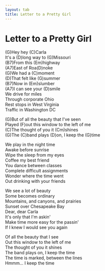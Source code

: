```yaml
---
layout: tab
title: Letter to a Pretty Girl
---
```

# Letter to a Pretty Girl

(G)Hey hey (C)Carla  
It's a (D)long way to (G)Missouri  
(B7)From this (Em)highway  
(A7)East of Roa(D)noke  
(G)We had a (C)moment  
(D)That felt like (G)summer  
(B7)Now in (Em)slumber  
(A7)I can see your (D)smile  
We drive for miles  
Through corporate Ohio  
Rest stops in West Virginia  
Traffic in Washington DC  
  
(G)But of all the beauty that I've seen  
Played (F)out this window to the left of me  
(C)The thought of you it (Cm)shines  
(G)The (C)band plays (D)on, I keep the (G)time  
  
We play in the night time  
Awake before sunrise  
Wipe the sleep from my eyes  
Coffee my best friend  
You dance between classes  
Complete difficult assignments  
Wonder where the time went  
Out drinking with your friends  
  
We see a lot of beauty  
Some becomes ordinary  
Mountains, and canyons, and prairies  
Sunset over Chesapeake Bay  
Dear, dear Carla  
It's only that I'm askin'  
Make time more easy for the passin'  
If I knew I would see you again  
  
Of all the beauty that I see  
Out this window to the left of me  
The thought of you it shines  
The band plays on, I keep the time  
The time is marked, between the lines  
Hmmm... I keep the time
